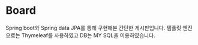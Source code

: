 # Board
Spring boot와 Spring data JPA를 통해 구현해본 간단한 게시판입니다. 템플릿 엔진으로는 Thymeleaf를 사용하였고 DB는 MY SQL을 이용하였습니다.
